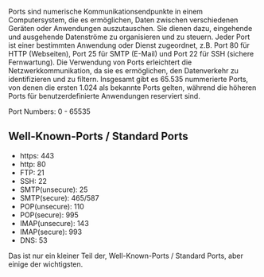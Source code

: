 Ports sind numerische Kommunikationsendpunkte in einem Computersystem, die es ermöglichen, Daten zwischen verschiedenen Geräten oder Anwendungen auszutauschen. Sie dienen dazu, eingehende und ausgehende Datenströme zu organisieren und zu steuern. Jeder Port ist einer bestimmten Anwendung oder Dienst zugeordnet, z.B. Port 80 für HTTP (Webseiten), Port 25 für SMTP (E-Mail) und Port 22 für SSH (sichere Fernwartung). Die Verwendung von Ports erleichtert die Netzwerkkommunikation, da sie es ermöglichen, den Datenverkehr zu identifizieren und zu filtern. Insgesamt gibt es 65.535 nummerierte Ports, von denen die ersten 1.024 als bekannte Ports gelten, während die höheren Ports für benutzerdefinierte Anwendungen reserviert sind.

Port Numbers: 0 - 65535
## Well-Known-Ports / Standard Ports
- https: 443
- http: 80
- FTP: 21
- SSH: 22
- SMTP(unsecure): 25
- SMTP(secure): 465/587
- POP(unsecure): 110 
- POP(secure): 995
- IMAP(unsecure): 143
- IMAP(secure): 993
- DNS: 53

Das ist nur ein kleiner Teil der, Well-Known-Ports / Standard Ports, aber einige der wichtigsten. 

